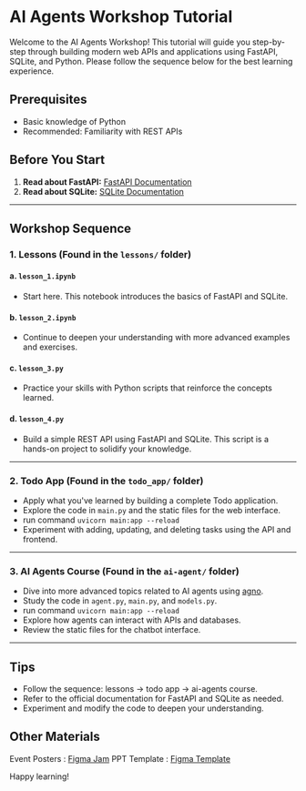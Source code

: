# AI Agents Workshop Tutorial

Welcome to the AI Agents Workshop! This tutorial will guide you step-by-step through building modern web APIs and applications using FastAPI, SQLite, and Python. Please follow the sequence below for the best learning experience.

## Prerequisites
- Basic knowledge of Python
- Recommended: Familiarity with REST APIs

## Before You Start
1. **Read about FastAPI:** [FastAPI Documentation](https://fastapi.tiangolo.com/)
2. **Read about SQLite:** [SQLite Documentation](https://sqlite.org/index.html)

---

## Workshop Sequence

### 1. Lessons (Found in the `lessons/` folder)

#### a. `lesson_1.ipynb`
- Start here. This notebook introduces the basics of FastAPI and SQLite.

#### b. `lesson_2.ipynb`
- Continue to deepen your understanding with more advanced examples and exercises.

#### c. `lesson_3.py`
- Practice your skills with Python scripts that reinforce the concepts learned.

#### d. `lesson_4.py`
- Build a simple REST API using FastAPI and SQLite. This script is a hands-on project to solidify your knowledge.

---

### 2. Todo App (Found in the `todo_app/` folder)
- Apply what you've learned by building a complete Todo application.
- Explore the code in `main.py` and the static files for the web interface.
- run command `uvicorn main:app --reload`
- Experiment with adding, updating, and deleting tasks using the API and frontend.

---

### 3. AI Agents Course (Found in the `ai-agent/` folder)
- Dive into more advanced topics related to AI agents using [agno](https://docs.agno.com/introduction).
- Study the code in `agent.py`, `main.py`, and `models.py`.
- run command `uvicorn main:app --reload`
- Explore how agents can interact with APIs and databases.
- Review the static files for the chatbot interface.

---

## Tips
- Follow the sequence: lessons → todo app → ai-agents course.
- Refer to the official documentation for FastAPI and SQLite as needed.
- Experiment and modify the code to deepen your understanding.

## Other Materials
Event Posters : [Figma Jam](https://www.figma.com/design/iaCwDSRahM91AdDk6XQM3S/AI-Agents-Workshop---Posters?node-id=0-1&t=S0WHc3obLvIbB3du-1)
PPT Template : [Figma Template](https://www.figma.com/files/team/1384737198592189263/resources/community/file/1442259144477132246?fuid=1384737196354114254)

Happy learning!
